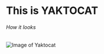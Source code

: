  # This is YAKTOCAT
 ###### How it looks
 ![Image of Yaktocat](https://octodex.github.com/images/yaktocat.png)
